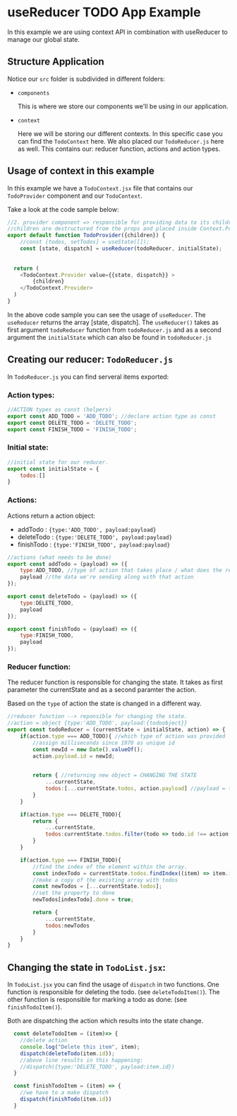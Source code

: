 # useReducer TODO App Example
In this example we are using context API in combination with useReducer to manage our global state. 

## Structure Application

Notice our `src` folder is subdivided in different folders: 
- `components `

   This is where we store our components we'll be using in our application. 

- `context`

    Here we will be storing our different contexts. In this specific case you can find the `TodoContext` here. We also placed our `TodoReducer.js` here as well. This contains our: reducer function, actions and action types. 




## Usage of context in this example
In this example we have a `TodoContext.jsx` file that contains our `TodoProvider` component and our `TodoContext`.

Take a look at the code sample below: 

``` javascript
//2. provider component => responsible for providing data to its children. 
//children are destructured from the props and placed inside Context.Provider.
export default function TodoProvider({children}) {
    //const [todos, setTodos] = useState([]);
    const [state, dispatch] = useReducer(todoReducer, initialState);
   
    
  return (
    <TodoContext.Provider value={{state, dispatch}} >
        {children}
    </TodoContext.Provider>
  )
}
```

In the above code sample you can see the usage of `useReducer`. The `useReducer` returns the array [state, dispatch]. The `useReducer()` takes as first argument `todoReducer` function from `todoReducer.js` and as a second argument the `initialState` which can also be found in `todoReducer.js`


## Creating our reducer: `TodoReducer.js`
In `TodoReducer.js` you can find serveral items exported:

### Action types:
``` javascript
//ACTION types as const (helpers)
export const ADD_TODO = 'ADD_TODO'; //declare action type as const 
export const DELETE_TODO = 'DELETE_TODO';
export const FINISH_TODO = 'FINISH_TODO';
```

### Initial state:
``` javascript
//initial state for our reducer.
export const initialState = {
    todos:[]
}
```


### Actions:
Actions return a action object: 
- addTodo : `{type:'ADD_TODO', payload:payload}`
- deleteTodo : `{type:'DELETE_TODO', payload:payload}`
- finishTodo : `{type:'FINISH_TODO', payload:payload}`

``` javascript
//actions (what needs to be done)
export const addTodo = (payload) => ({
    type:ADD_TODO, //type of action that takes place / what does the reducer function have to do
    payload //the data we're sending along with that action
});

export const deleteTodo = (payload) => ({
    type:DELETE_TODO,
    payload
});

export const finishTodo = (payload) => ({
    type:FINISH_TODO, 
    payload
});
```

### Reducer function:
The reducer function is responsible for changing the state. It takes as first parameter the currentState and as a second paramter the action. 

Based on the `type` of action the state is changed in a different way. 

``` javascript
//reducer function --> reponsible for changing the state.
//action = object {type:'ADD_TODO', payload:{todoobject}}
export const todoReducer = (currentState = initialState, action) => {
    if(action.type === ADD_TODO){ //which type of action was provided
        //assign milliseconds since 1970 as unique id
        const newId = new Date().valueOf();
        action.payload.id = newId;

    
        return { //returning new object = CHANGING THE STATE
            ...currentState,
            todos:[...currentState.todos, action.payload] //payload = todoitem (javascript object)
        }
    }

    if(action.type === DELETE_TODO){
        return {
            ...currentState,
            todos:currentState.todos.filter(todo => todo.id !== action.payload) //payload will be the id 
        }
    }

    if(action.type === FINISH_TODO){
        //find the index of the element within the array.
        const indexTodo = currentState.todos.findIndex((item) => item.id === action.payload);
        //make a copy of the existing array with todos
        const newTodos = [...currentState.todos];
        //set the property to done 
        newTodos[indexTodo].done = true;

        return {
            ...currentState,
            todos:newTodos
        }
    }
}
```

## Changing the state in `TodoList.jsx`:
 In `TodoList.jsx` you can find the usage of `dispatch` in two functions. One function is responsible for deleting the todo. (see `deleteTodoItem()`). The other function is responsible for marking a todo as done: (see `finishTodoItem()`).

 Both are dispatching the action which results into the state change. 

``` javascript
  const deleteTodoItem = (item)=> {
    //delete action
    console.log("Delete this item", item);
    dispatch(deleteTodo(item.id));
    //above line results in this happening:
    //dispatch({type:'DELETE_TODO', payload:item.id})
  }

  const finishTodoItem = (item) => {
    //we have to a make dispatch
    dispatch(finishTodo(item.id))
  }
  ```